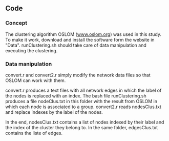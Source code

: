 ## Code

### Concept

The clustering algorithm OSLOM (www.oslom.org) was used in this study.
To make it work, download and install the software form the website in "Data". runClustering.sh should take care of data manipulation and executing the clustering.

### Data manipulation

convert.r and convert2.r simply modify the network data files so that OSLOM can work with them. 

convert.r produces a text files with all network edges in which the label of the nodes is replaced with an index.
The bash file runClustering.sh produces a file nodeClus.txt in this folder with the result from OSLOM in which each node is associated to a group.
convert2.r reads nodesClus.txt and replace indexes by the label of the nodes. 

In the end, nodesClus.txt contains a list of nodes indexed by their label and the index of the cluster they belong to. In the same folder, edgesClus.txt contains the liste of edges.
